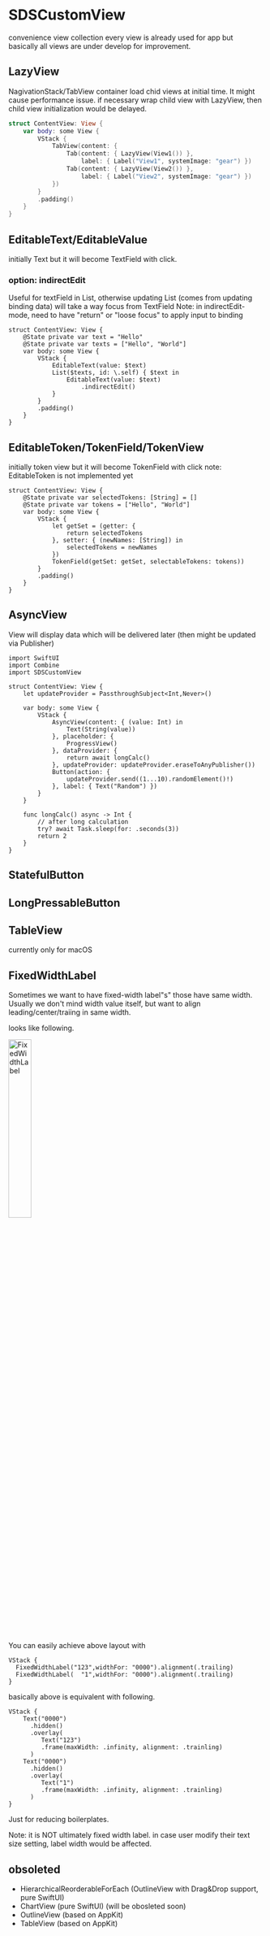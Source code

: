 # SDSCustomView

convenience view collection
every view is already used for app but basically all views are under develop for improvement.

## LazyView
NagivationStack/TabView container load chid views at initial time.
It might cause performance issue. if necessary wrap child view with LazyView, then child view initialization would be delayed.
```swift
struct ContentView: View {
    var body: some View {
        VStack {
            TabView(content: {
                Tab(content: { LazyView(View1()) },
                    label: { Label("View1", systemImage: "gear") })
                Tab(content: { LazyView(View2()) },
                    label: { Label("View2", systemImage: "gear") })
            })
        }
        .padding()
    }
}
```

## EditableText/EditableValue
initially Text but it will become TextField with click.

### option: indirectEdit
Useful for textField in List, otherwise updating List (comes from updating binding data) will take a way focus from TextField
Note: in indirectEdit-mode, need to have "return" or "loose focus" to apply input to binding

```
struct ContentView: View {
    @State private var text = "Hello"
    @State private var texts = ["Hello", "World"]
    var body: some View {
        VStack {
            EditableText(value: $text)
            List($texts, id: \.self) { $text in
                EditableText(value: $text)
                    .indirectEdit()
            }
        }
        .padding()
    }
}

```

## EditableToken/TokenField/TokenView
initially token view but it will become TokenField with click
note: EditableToken is not implemented yet
```
struct ContentView: View {
    @State private var selectedTokens: [String] = []
    @State private var tokens = ["Hello", "World"]
    var body: some View {
        VStack {
            let getSet = (getter: {
                return selectedTokens
            }, setter: { (newNames: [String]) in
                selectedTokens = newNames
            })
            TokenField(getSet: getSet, selectableTokens: tokens))
        }
        .padding()
    }
}

```

## AsyncView
View will display data which will be delivered later (then might be updated via Publisher)

```
import SwiftUI
import Combine
import SDSCustomView

struct ContentView: View {
    let updateProvider = PassthroughSubject<Int,Never>()

    var body: some View {
        VStack {
            AsyncView(content: { (value: Int) in
                Text(String(value))
            }, placeholder: {
                ProgressView()
            }, dataProvider: {
                return await longCalc()
            }, updateProvider: updateProvider.eraseToAnyPublisher())
            Button(action: {
                updateProvider.send((1...10).randomElement()!)
            }, label: { Text("Random") })
        }
    }
    
    func longCalc() async -> Int {
        // after long calculation
        try? await Task.sleep(for: .seconds(3))
        return 2
    }
}
```

## StatefulButton

## LongPressableButton

## TableView
currently only for macOS

## FixedWidthLabel

Sometimes we want to have fixed-width label"s" those have same width.
Usually we don't mind width value itself, but want to align leading/center/traiing in same width.

looks like following.

<img width=30% alt="FixedWidthLabel" src="https://user-images.githubusercontent.com/6419800/164699567-ec2592c4-3191-4b7e-8f4e-b137b62dd488.png">

You can easily achieve above layout with
```
VStack {
  FixedWidthLabel("123",widthFor: "0000").alignment(.trailing)
  FixedWidthLabel(  "1",widthFor: "0000").alignment(.trailing)
}
```

basically above is equivalent with following.
```
VStack {
    Text("0000")
      .hidden()
      .overlay(
         Text("123")
         .frame(maxWidth: .infinity, alignment: .trainling)
      )
    Text("0000")
      .hidden()
      .overlay(
         Text("1")
         .frame(maxWidth: .infinity, alignment: .trainling)
      )
}
```

Just for reducing boilerplates.

Note: it is NOT ultimately fixed width label.
in case user modify their text size setting, label width would be affected.


## obsoleted
 - HierarchicalReorderableForEach (OutlineView with Drag&Drop support, pure SwiftUI)
 - ChartView (pure SwiftUI) (will be obosleted soon)
 - OutlineView (based on AppKit)
 - TableView (based on AppKit)


